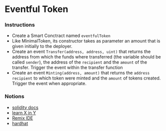 # Eventful Token

### Instructions

- Create a Smart Conctract named `eventfulToken`
- Like MinimalToken, its constructor takes as parameter an amount that is given initially to the deployer. 
- Create an event `Transfer(address, address, uint)` that returns the address from which the funds where transferred (the variable should be called `sender`), the address of the `recipient` and the `amount` of the transfer. Trigger the event within the transfer function
- Create an event `Minting(address, amount)` that returns the `address` `recipient` to which token were minted and the `amount` of tokens created. Trigger the event when appropriate. 

### Notions

- [solidity docs](https://docs.soliditylang.org/)
- [learn X in Y](https://learnxinyminutes.com/docs/solidity/)
- [Remix IDE](https://remix.ethereum.org)
- [hardhat](https://hardhat.org)

